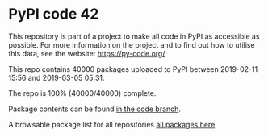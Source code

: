 # PyPI code 42

This repository is part of a project to make all code in PyPI as accessible as possible. For more information 
on the project and to find out how to utilise this data, see the website: https://py-code.org/

This repo contains 40000 packages uploaded to PyPI between 
2019-02-11 15:56 and 2019-03-05 05:31.

The repo is 100% (40000/40000) complete.

Package contents can be found [in the code branch](https://github.com/pypi-data/pypi-mirror-42/tree/code/packages).

A browsable package list for all repositories [all packages here](https://py-code.org/repositories/pypi-mirror-42).


